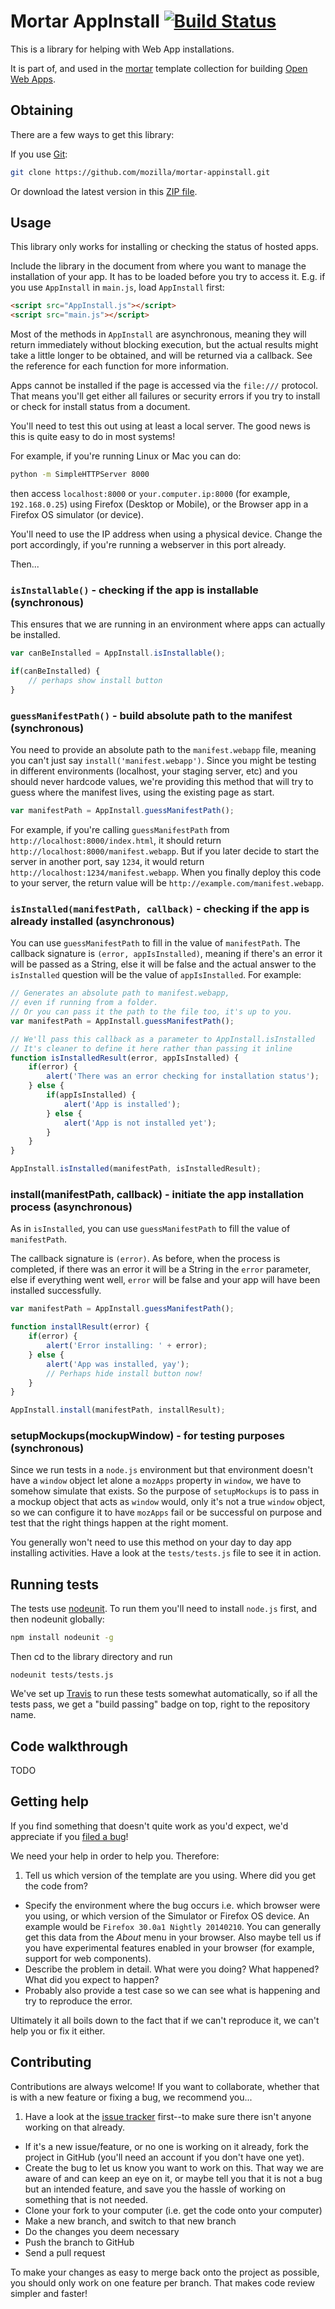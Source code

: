 # Mortar AppInstall [![Build Status](https://travis-ci.org/sole/mortar-appinstall.svg?branch=master)](https://travis-ci.org/sole/mortar-appinstall)

This is a library for helping with Web App installations.

It is part of, and used in the [mortar](https://github.com/mozilla/mortar/) template collection for building [Open Web Apps](https://developer.mozilla.org/en-US/Apps).

## Obtaining

There are a few ways to get this library:

If you use [Git](http://www.git-scm.com/):

````bash
git clone https://github.com/mozilla/mortar-appinstall.git
````

Or download the latest version in this [ZIP file](https://github.com/mozilla/mortar-appinstall/archive/master.zip).


## Usage

This library only works for installing or checking the status of hosted apps.

Include the library in the document from where you want to manage the installation of your app. It has to be loaded before you try to access it. E.g. if you use `AppInstall` in `main.js`, load `AppInstall` first:

````html
<script src="AppInstall.js"></script>
<script src="main.js"></script>
````

Most of the methods in `AppInstall` are asynchronous, meaning they will return immediately without blocking execution, but the actual results might take a little longer to be obtained, and will be returned via a callback. See the reference for each function for more information.

Apps cannot be installed if the page is accessed via the `file:///` protocol. That means you'll get either all failures or security errors if you try to install or check for install status from a document.

You'll need to test this out using at least a local server. The good news is this is quite easy to do in most systems!

For example, if you're running Linux or Mac you can do:

````bash
python -m SimpleHTTPServer 8000
````

then access `localhost:8000` or `your.computer.ip:8000` (for example, `192.168.0.25`) using Firefox (Desktop or Mobile), or the Browser app in a Firefox OS simulator (or device).

You'll need to use the IP address when using a physical device. Change the port accordingly, if you're running a webserver in this port already.

Then...

### `isInstallable()` - checking if the app is installable (synchronous)

This ensures that we are running in an environment where apps can actually be installed.

````javascript
var canBeInstalled = AppInstall.isInstallable();

if(canBeInstalled) {
	// perhaps show install button
}
````

### `guessManifestPath()` - build absolute path to the manifest (synchronous)

You need to provide an absolute path to the `manifest.webapp` file, meaning you can't just say `install('manifest.webapp')`. Since you might be testing in different environments (localhost, your staging server, etc) and you should never hardcode values, we're providing this method that will try to guess where the manifest lives, using the existing page as start.

````javascript
var manifestPath = AppInstall.guessManifestPath();
````

For example, if you're calling `guessManifestPath` from `http://localhost:8000/index.html`, it should return `http://localhost:8000/manifest.webapp`. But if you later decide to start the server in another port, say `1234`, it would return `http://localhost:1234/manifest.webapp`. When you finally deploy this code to your server, the return value will be `http://example.com/manifest.webapp`.

### `isInstalled(manifestPath, callback)` - checking if the app is already installed (asynchronous)

You can use `guessManifestPath` to fill in the value of `manifestPath`. The callback signature is `(error, appIsInstalled)`, meaning if there's an error it will be passed as a String, else it will be false and the actual answer to the `isInstalled` question will be the value of `appIsInstalled`. For example:

````javascript
// Generates an absolute path to manifest.webapp,
// even if running from a folder.
// Or you can pass it the path to the file too, it's up to you.
var manifestPath = AppInstall.guessManifestPath(); 

// We'll pass this callback as a parameter to AppInstall.isInstalled
// It's cleaner to define it here rather than passing it inline
function isInstalledResult(error, appIsInstalled) {
	if(error) {
		alert('There was an error checking for installation status');
	} else {
		if(appIsInstalled) {
			alert('App is installed');
		} else {
			alert('App is not installed yet');
		}
	}
}

AppInstall.isInstalled(manifestPath, isInstalledResult);
````

### install(manifestPath, callback) - initiate the app installation process (asynchronous)

As in `isInstalled`, you can use `guessManifestPath` to fill the value of `manifestPath`.

The callback signature is `(error)`. As before, when the process is completed, if there was an error it will be a String in the `error` parameter, else if everything went well, `error` will be false and your app will have been installed successfully.

````javascript
var manifestPath = AppInstall.guessManifestPath();

function installResult(error) {
	if(error) {
		alert('Error installing: ' + error);
	} else {
		alert('App was installed, yay');
		// Perhaps hide install button now!
	}
}

AppInstall.install(manifestPath, installResult);

````

### setupMockups(mockupWindow) - for testing purposes (synchronous)

Since we run tests in a `node.js` environment but that environment doesn't have a `window` object let alone a `mozApps` property in `window`, we have to somehow simulate that exists. So the purpose of `setupMockups` is to pass in a mockup object that acts as `window` would, only it's not a true `window` object, so we can configure it to have `mozApps` fail or be successful on purpose and test that the right things happen at the right moment.

You generally won't need to use this method on your day to day app installing activities. Have a look at the `tests/tests.js` file to see it in action.


## Running tests

The tests use [nodeunit](https://github.com/caolan/nodeunit). To run them you'll need to install `node.js` first, and then nodeunit globally:

````bash
npm install nodeunit -g
````

Then cd to the library directory and run

````
nodeunit tests/tests.js
````

We've set up [Travis](https://travis-ci.org/sole/mortar-appinstall) to run these tests somewhat automatically, so if all the tests pass, we get a "build passing" badge on top, right to the repository name.

## Code walkthrough

TODO

## Getting help

If you find something that doesn't quite work as you'd expect, we'd appreciate if you [filed a bug](https://github.com/mozilla/mortar-appinstall/issues)!

We need your help in order to help you. Therefore:

1. Tell us which version of the template are you using. Where did you get the code from?
* Specify the environment where the bug occurs i.e. which browser were you using, or which version of the Simulator or Firefox OS device. An example would be `Firefox 30.0a1 Nightly 20140210`. You can generally get this data from the *About* menu in your browser. Also maybe tell us if you have experimental features enabled in your browser (for example, support for web components).
* Describe the problem in detail. What were you doing? What happened? What did you expect to happen?
* Probably also provide a test case so we can see what is happening and try to reproduce the error.

Ultimately it all boils down to the fact that if we can't reproduce it, we can't help you or fix it either.

## Contributing

Contributions are always welcome! If you want to collaborate, whether that is with a new feature or fixing a bug, we recommend you...

1. Have a look at the [issue tracker](https://github.com/mozilla/mortar-appinstall/issues) first--to make sure there isn't anyone working on that already.
* If it's a new issue/feature, or no one is working on it already, fork the project in GitHub (you'll need an account if you don't have one yet).
* Create the bug to let us know you want to work on this. That way we are aware of and can keep an eye on it, or maybe tell you that it is not a bug but an intended feature, and save you the hassle of working on something that is not needed.
* Clone your fork to your computer (i.e. get the code onto your computer)
* Make a new branch, and switch to that new branch
* Do the changes you deem necessary
* Push the branch to GitHub
* Send a pull request

To make your changes as easy to merge back onto the project as possible, you should only work on one feature per branch. That makes code review simpler and faster!

